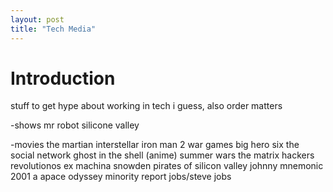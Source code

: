 ```yaml
---
layout: post
title: "Tech Media"
---
```


# Introduction

stuff to get hype about working in tech i guess, also order matters

-shows
mr robot
silicone valley

-movies
the martian
interstellar
iron man 2
war games
big hero six
the social network
ghost in the shell (anime)
summer wars
the matrix
hackers
revolutionos
ex machina
snowden
pirates of silicon valley
johnny mnemonic 
2001 a apace odyssey
minority report
jobs/steve jobs